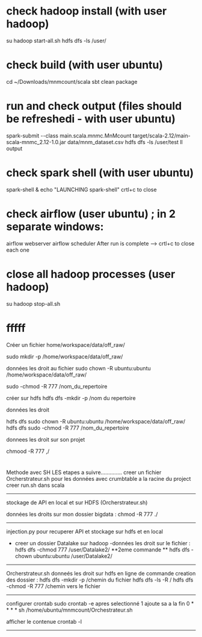 # check hadoop install (with user hadoop)
su hadoop
start-all.sh
hdfs dfs -ls /user/

# check build (with user ubuntu)
cd ~/Downloads/mnmcount/scala
sbt clean package

# run and check output (files should be refreshedi - with user ubuntu)
spark-submit --class main.scala.mnmc.MnMcount target/scala-2.12/main-scala-mnmc_2.12-1.0.jar data/mnm_dataset.csv
hdfs dfs -ls /user/test
ll output

# check spark shell (with user ubuntu)
spark-shell & echo "LAUNCHING spark-shell"
crtl+c to close

# check airflow (user ubuntu) ; in 2 separate windows:
airflow webserver
airflow scheduler
After run is complete --> crtl+c to close each one

# close all hadoop processes (user hadoop)
su hadoop
stop-all.sh

# fffff
Créer un fichier home/workspace/data/off_raw/

sudo mkdir -p /home/workspace/data/off_raw/


données les droit au fichier 
sudo chown -R ubuntu:ubuntu /home/workspace/data/off_raw/

sudo -chmod -R 777 /nom_du_repertoire

créer sur hdfs 
hdfs dfs -mkdir -p /nom du repertoire

données les droit 

 hdfs dfs sudo chown -R ubuntu:ubuntu /home/workspace/data/off_raw/
hdfs dfs sudo -chmod -R 777 /nom_du_repertoire


donnees les droit sur son projet 

chmood -R 777 ,/

#
Methode avec SH LES etapes a suivre..............
creer un fichier Orcherstrateur.sh pour les données avec crumbtable a la racine du project 
creer run.sh dans scala
********************************************************************************************

stockage de API en local et sur HDFS (Orcherstrateur.sh)

données les droits sur mon dossier bigdata : chmod -R 777 ./

***************************************************************
injection.py pour recuperer API  et stockage sur hdfs et en local 
- creer un dossier Datalake sur hadoop 
-données les droit sur le fichier : hdfs dfs -chmod 777 /user/Datalake2/   **2eme commande **  hdfs dfs -chown ubuntu:ubuntu /user/Datalake2/

************************************************
Orcherstrateur.sh donneés les droit sur hdfs en ligne de commande
creation des dossier : hdfs dfs -mkdir -p /chemin du fichier
                       hdfs dfs -ls -R /
                       hdfs dfs -chmod -R 777 /chemin vers le fichier

********************************************************
configurer crontab 
sudo crontab -e
apres selectionné 1 
ajoute sa a la fin         0 * * * * sh /home/ubuntu/mnmcount/Orchestrateur.sh

afficher le contenue crontab -l
**********************************************

